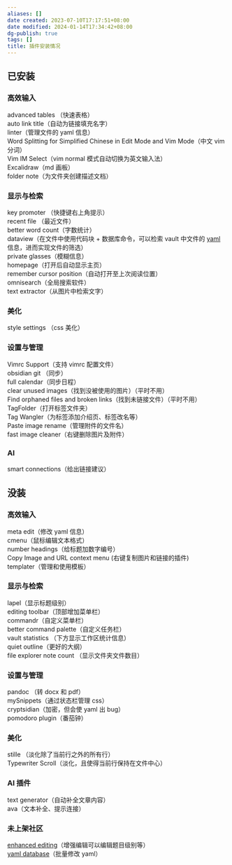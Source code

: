 ```yaml
---
aliases: []
date created: 2023-07-10T17:17:51+08:00
date modified: 2024-01-14T17:34:42+08:00
dg-publish: true
tags: []
title: 插件安装情况
---
```


## 已安装
### 高效输入
advanced tables （快速表格）  
auto link title（自动为链接填充名字）  
linter（管理文件的 yaml 信息）  
Word Splitting for Simplified Chinese in Edit Mode and Vim Mode（中文 vim 分词）  
Vim IM Select（vim normal 模式自动切换为英文输入法）  
Excalidraw（md 画板）  
folder note（为文件夹创建描述文档）
### 显示与检索
key promoter （快捷键右上角提示）  
recent file （最近文件）  
better word count（字数统计）  
dataview（在文件中使用代码块 + 数据库命令，可以检索 vault 中文件的 [yaml](../../../../3%20计算机/编程语言和语法/yaml.md) 信息，进而实现文件的筛选）  
private glasses（模糊信息）  
homepage（打开后自动显示主页）  
remember cursor position（自动打开至上次阅读位置）  
omnisearch（全局搜索软件）  
text extractor（从图片中检索文字）
### 美化
style settings （css 美化）  
### 设置与管理
Vimrc Support（支持 vimrc 配置文件）  
obsidian git （同步）  
full calendar（同步日程）  
clear unused images（找到没被使用的图片）（平时不用）  
Find orphaned files and broken links（找到未链接文件）（平时不用）  
TagFolder（打开标签文件夹）  
Tag Wangler（为标签添加介绍页、标签改名等）  
Paste image rename（管理附件的文件名）  
fast image cleaner（右键删除图片及附件）
### AI
smart connections（给出链接建议）

## 没装
### 高效输入
meta edit（修改 yaml 信息）  
cmenu（鼠标编辑文本格式）  
number headings（给标题加数字编号）  
Copy Image and URL context menu  (右键复制图片和链接的插件)  
templater（管理和使用模板）  
### 显示与检索
lapel（显示标题级别）  
editing toolbar（顶部增加菜单栏）  
commandr（自定义菜单栏）  
better command palette（自定义任务栏）  
vault statistics （下方显示工作区统计信息）  
quiet outline（更好的大纲）  
file explorer note count （显示文件夹文件数目）  
### 设置与管理
pandoc （转 docx 和 pdf）  
mySnippets（通过状态栏管理 css）  
cryptsidian（加密，但会使 yaml 出 bug）  
pomodoro plugin（番茄钟）
### 美化
stille （淡化除了当前行之外的所有行）  
Typewriter Scroll（淡化，且使得当前行保持在文件中心）
### AI 插件
text generator（自动补全文章内容）  
ava（文本补全、提示连接）
### 未上架社区
[enhanced editing](未收录插件/enhanced%20editing.md)（增强编辑可以编辑题目级别等）  
[yaml database](未收录插件/yaml%20database.md)（批量修改 yaml）